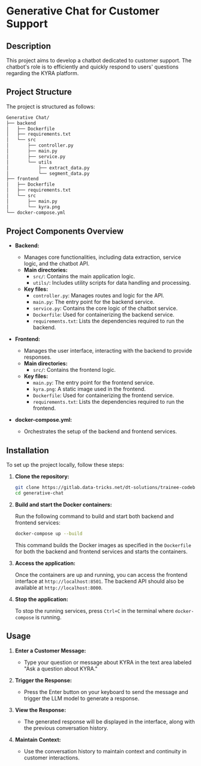 # Generative Chat for Customer Support

## Description
This project aims to develop a chatbot dedicated to customer support. The chatbot's role is to efficiently and quickly respond to users' questions regarding the KYRA platform.

## Project Structure
The project is structured as follows:

```bash
Generative Chat/
├── backend              
│   ├── Dockerfile                 
│   ├── requirements.txt           
│   └── src
│       ├── controller.py         
│       ├── main.py                
│       ├── service.py             
│       └── utils
│           ├── extract_data.py    
│           └── segment_data.py   
├── frontend               
│   ├── Dockerfile                
│   ├── requirements.txt          
│   └── src
│       ├── main.py              
│       └── kyra.png             
└── docker-compose.yml           
```

## Project Components Overview

- **Backend:**
  - Manages core functionalities, including data extraction, service logic, and the chatbot API.
  - **Main directories:**
    - `src/`: Contains the main application logic.
    - `utils/`: Includes utility scripts for data handling and processing.
  - **Key files:**
    - `controller.py`: Manages routes and logic for the API.
    - `main.py`: The entry point for the backend service.
    - `service.py`: Contains the core logic of the chatbot service.
    - `Dockerfile`: Used for containerizing the backend service.
    - `requirements.txt`: Lists the dependencies required to run the backend.

- **Frontend:**
  - Manages the user interface, interacting with the backend to provide responses.
  - **Main directories:**
    - `src/`: Contains the frontend logic.
  - **Key files:**
    - `main.py`: The entry point for the frontend service.
    - `kyra.png`: A static image used in the frontend.
    - `Dockerfile`: Used for containerizing the frontend service.
    - `requirements.txt`: Lists the dependencies required to run the frontend.

- **docker-compose.yml:**
  - Orchestrates the setup of the backend and frontend services.


## Installation
To set up the project locally, follow these steps:

1. **Clone the repository:**

    ```bash
    git clone https://gitlab.data-tricks.net/dt-solutions/trainee-codebase/2024/data-science-generative-chat-for-customer-support.git
    cd generative-chat
    ```

2. **Build and start the Docker containers:**

    Run the following command to build and start both backend and frontend services:

    ```bash
    docker-compose up --build
    ```

    This command builds the Docker images as specified in the `Dockerfile` for both the backend and frontend services and starts the containers.

3. **Access the application:**

    Once the containers are up and running, you can access the frontend interface at `http://localhost:8501`. The backend API should also be available at `http://localhost:8000`.

4. **Stop the application:**

    To stop the running services, press `Ctrl+C` in the terminal where `docker-compose` is running.


## Usage

1. **Enter a Customer Message:**
   - Type your question or message about KYRA in the text area labeled "Ask a question about KYRA."

2. **Trigger the Response:**
   - Press the Enter button on your keyboard to send the message and trigger the LLM model to generate a response.

3. **View the Response:**
   - The generated response will be displayed in the interface, along with the previous conversation history.

4. **Maintain Context:**
   - Use the conversation history to maintain context and continuity in customer interactions.
